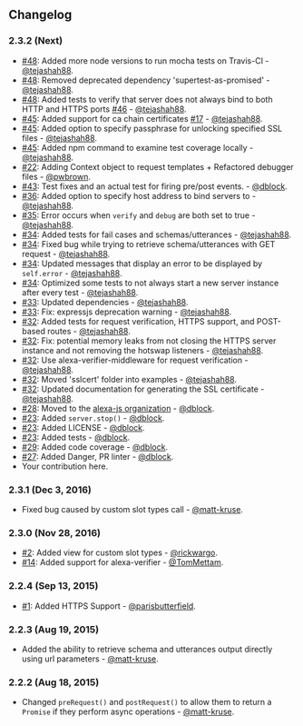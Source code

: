 ## Changelog

### 2.3.2 (Next)
* [#48](https://github.com/alexa-js/alexa-app-server/pull/48): Added more node versions to run mocha tests on Travis-CI - [@tejashah88](https://github.com/tejashah88).
* [#48](https://github.com/alexa-js/alexa-app-server/pull/48): Removed deprecated dependency 'supertest-as-promised' - [@tejashah88](https://github.com/tejashah88).
* [#48](https://github.com/alexa-js/alexa-app-server/pull/48): Added tests to verify that server does not always bind to both HTTP and HTTPS ports [#46](https://github.com/alexa-js/alexa-app-server/issues/46) - [@tejashah88](https://github.com/tejashah88).
* [#45](https://github.com/alexa-js/alexa-app-server/pull/45): Added support for ca chain certificates [#17](https://github.com/alexa-js/alexa-app-server/issues/17) - [@tejashah88](https://github.com/tejashah88).
* [#45](https://github.com/alexa-js/alexa-app-server/pull/45): Added option to specify passphrase for unlocking specified SSL files - [@tejashah88](https://github.com/tejashah88).
* [#45](https://github.com/alexa-js/alexa-app-server/pull/45): Added npm command to examine test coverage locally - [@tejashah88](https://github.com/tejashah88).
* [#22](https://github.com/alexa-js/alexa-app-server/pull/22): Adding Context object to request templates + Refactored debugger files - [@pwbrown](https://github.com/pwbrown).
* [#43](https://github.com/alexa-js/alexa-app-server/pull/43): Test fixes and an actual test for firing pre/post events. - [@dblock](https://github.com/dblock).
* [#36](https://github.com/alexa-js/alexa-app-server/pull/36): Added option to specify host address to bind servers to - [@tejashah88](https://github.com/tejashah88).
* [#35](https://github.com/alexa-js/alexa-app-server/pull/35): Error occurs when `verify` and `debug` are both set to true - [@tejashah88](https://github.com/tejashah88).
* [#34](https://github.com/alexa-js/alexa-app-server/pull/34): Added tests for fail cases and schemas/utterances - [@tejashah88](https://github.com/tejashah88).
* [#34](https://github.com/alexa-js/alexa-app-server/pull/34): Fixed bug while trying to retrieve schema/utterances with GET request - [@tejashah88](https://github.com/tejashah88).
* [#34](https://github.com/alexa-js/alexa-app-server/pull/34): Updated messages that display an error to be displayed by `self.error` - [@tejashah88](https://github.com/tejashah88).
* [#34](https://github.com/alexa-js/alexa-app-server/pull/34): Optimized some tests to not always start a new server instance after every test - [@tejashah88](https://github.com/tejashah88).
* [#33](https://github.com/alexa-js/alexa-app-server/pull/33): Updated dependencies - [@tejashah88](https://github.com/tejashah88).
* [#33](https://github.com/alexa-js/alexa-app-server/pull/33): Fix: expressjs deprecation warning - [@tejashah88](https://github.com/tejashah88).
* [#32](https://github.com/alexa-js/alexa-app-server/pull/32): Added tests for request verification, HTTPS support, and POST-based routes - [@tejashah88](https://github.com/tejashah88).
* [#32](https://github.com/alexa-js/alexa-app-server/pull/32): Fix: potential memory leaks from not closing the HTTPS server instance and not removing the hotswap listeners - [@tejashah88](https://github.com/tejashah88).
* [#32](https://github.com/alexa-js/alexa-app-server/pull/32): Use alexa-verifier-middleware for request verification - [@tejashah88](https://github.com/tejashah88).
* [#32](https://github.com/alexa-js/alexa-app-server/pull/32): Moved 'sslcert' folder into examples - [@tejashah88](https://github.com/tejashah88).
* [#32](https://github.com/alexa-js/alexa-app-server/pull/32): Updated documentation for generating the SSL certificate - [@tejashah88](https://github.com/tejashah88).
* [#28](https://github.com/alexa-js/alexa-app-server/pull/28): Moved to the [alexa-js organization](https://github.com/alexa-js) - [@dblock](https://github.com/dblock).
* [#23](https://github.com/alexa-js/alexa-app-server/pull/23): Added `server.stop()` - [@dblock](https://github.com/dblock).
* [#23](https://github.com/alexa-js/alexa-app-server/pull/23): Added LICENSE - [@dblock](https://github.com/dblock).
* [#23](https://github.com/alexa-js/alexa-app-server/pull/23): Added tests - [@dblock](https://github.com/dblock).
* [#29](https://github.com/alexa-js/alexa-app-server/pull/29): Added code coverage - [@dblock](https://github.com/dblock).
* [#27](https://github.com/alexa-js/alexa-app-server/pull/27): Added Danger, PR linter - [@dblock](https://github.com/dblock).
* Your contribution here.

### 2.3.1 (Dec 3, 2016)

* Fixed bug caused by custom slot types call - [@matt-kruse](https://github.com/matt-kruse).

### 2.3.0 (Nov 28, 2016)

* [#2](https://github.com/alexa-js/alexa-app-server/pull/2): Added view for custom slot types - [@rickwargo](https://github.com/rickwargo).
* [#14](https://github.com/alexa-js/alexa-app-server/pull/2): Added support for alexa-verifier - [@TomMettam](https://github.com/TomMettam).

### 2.2.4 (Sep 13, 2015)

* [#1](https://github.com/alexa-js/alexa-app-server/pull/1): Added HTTPS Support - [@parisbutterfield](https://github.com/parisbutterfield).

### 2.2.3 (Aug 19, 2015)

* Added the ability to retrieve schema and utterances output directly using url parameters - [@matt-kruse](https://github.com/matt-kruse).

### 2.2.2 (Aug 18, 2015)

* Changed `preRequest()` and `postRequest()` to allow them to return a `Promise` if they perform async operations - [@matt-kruse](https://github.com/matt-kruse).
